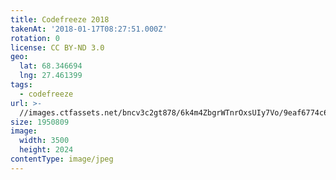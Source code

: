 ```yaml
---
title: Codefreeze 2018
takenAt: '2018-01-17T08:27:51.000Z'
rotation: 0
license: CC BY-ND 3.0
geo:
  lat: 68.346694
  lng: 27.461399
tags:
  - codefreeze
url: >-
  //images.ctfassets.net/bncv3c2gt878/6k4m4ZbgrWTnrOxsUIy7Vo/9eaf6774c6eb00716c60c4e16d336bab/codefreeze-2018_28023233639_o
size: 1950809
image:
  width: 3500
  height: 2024
contentType: image/jpeg
---
```


